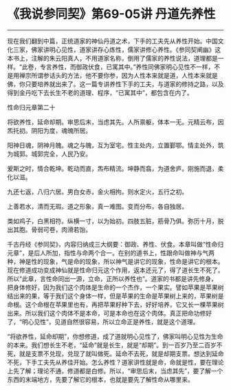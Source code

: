 # 《我说参同契》第69-05讲 丹道先养性

------

现在我们翻到中篇，正统道家的神仙丹道之术，下手的工夫先从养性开始。中国文化三家，佛家讲明心见性，道家讲存心炼性，儒家讲修心养性。《参同契阐幽》这本书上，注解的朱云阳真人，不用道家名称，倒用了儒家的养性说法，道理都是一样。“此卷，专言养性，而御政伏食，已寓其中。”养性同佛家明心见性不一样，不是用禅宗所谓参话头的方法，他不要你参，因为人性本来就是道，人性本来就是佛，你只要培养就出来了。这一篇专讲养性下手的工夫，与道家的修持之路，以及得到金丹吃下去长生不老的道理、程序，“已寓其中”，都包含在内了。

性命归元章第二十

将欲养性，延命却期。审思后末，当虑其先。人所禀躯，体本一无。元精云布，因炁托初。阴阳为度，魂魄所居。

阳神日魂，阴神月魄。魂之与魄，互为室宅。性主处内，立置鄞鄂。情主处外，筑为城郭。城郭完全，人民乃安。

爰斯之时，情合乾坤。乾动而直，炁布精流。坤静而翕，为道舍庐。刚施而退，柔化以滋。

九还七返，八归六居。男白女赤，金火相拘。则水定火，五行之初。

上善若水，清而无瑕。道之形象，真一难图。变而分布，各自独居。

类如鸡子，白黑相符。纵横一寸，以为始初。四肢五脏，筋骨乃俱。弥历十月，脱出其胞。骨弱可卷，肉滑若饴。

千古丹经《参同契》，内容归纳成三大纲要：御政、养性、伏食。本章叫做“性命归元章”，是后人所加，指性与命两个合一。在别的道书上，性跟命叫做神与气两种，神是性的现象，气是命的现象，所以神气是讲它的现象，性命是讲它的根本。现在修道成功变成神仙就是性命归元这个作用，返本还元了，得了道长生不死了。所以“此章，言性命同出一源，立命，正所以养性也”。道家的书都是讲先修身， 把身体修好，因为我们这个肉体是生命的一个杰作，一个果实。譬如苹果是苹果树结出来的果，等于我们这个身体一样，但是苹果的生命是苹果树上来的，苹果树是命根。这个命根在苹果里也有，再把苹果籽种下去，好好培养，它又长一棵苹果树出来。所以我们这个肉体不是本命，可是本命也在这个肉体。真正把命功修好了，“明心见性”，见道自然很容易，所以立命正是养性，就是这个道理。

“将欲养性，延命却期”，你想修道，成了道就明心见性了，佛家叫明心见性为生命的本来。我们想长生不老，“延命”就是长生，就是“却期”。到一百岁乃至二百岁不死，就是支票不兑现，兑现了就叫做死。延命不去死，就是却期支票。想达到延命不死，下手工夫先从养佳开始。怎么养性？道家讲性就是命，命就是性，要在理论上先了解；理论不通，修道都是白修。所以，“审思后末，当虑其先”，要了解一个东西的末端地方，先要了解它的根本，也就是要先了解性命从哪里来。